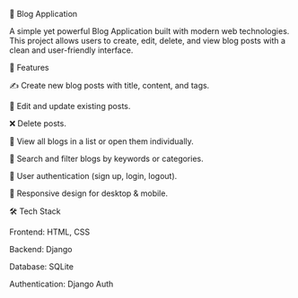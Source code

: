 📝 Blog Application

A simple yet powerful Blog Application built with modern web technologies. This project allows users to create, edit, delete, and view blog posts with a clean and user-friendly interface.

🚀 Features

✍️ Create new blog posts with title, content, and tags.

📝 Edit and update existing posts.

❌ Delete posts.

📖 View all blogs in a list or open them individually.

🔎 Search and filter blogs by keywords or categories.

👤 User authentication (sign up, login, logout).

🌙 Responsive design for desktop & mobile.

🛠️ Tech Stack

Frontend: HTML, CSS 

Backend: Django 

Database: SQLite 

Authentication: Django Auth 

